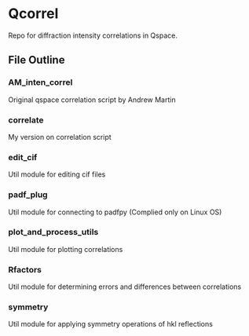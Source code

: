 # Qcorrel

Repo for diffraction intensity correlations in Qspace.

## File Outline

### AM_inten_correl
Original qspace correlation script by Andrew Martin

### correlate
My version on correlation script

### edit_cif
Util module for editing cif files

### padf_plug
Util module for connecting to padfpy (Complied only on Linux OS)

### plot_and_process_utils
Util module for plotting correlations

### Rfactors
Util module for determining errors and differences between correlations

### symmetry
Util module for applying symmetry operations of hkl reflections
